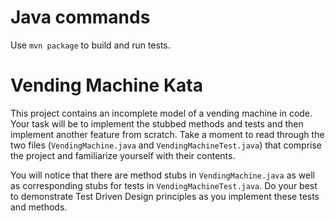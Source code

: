 Java commands
==========
Use `mvn package` to build and run tests.

# Vending Machine Kata
This project contains an incomplete model of a vending machine in code. Your task will be to implement the stubbed methods and tests and then implement another feature from scratch. Take a moment to read through the two files (`VendingMachine.java` and `VendingMachineTest.java`) that comprise the project and familiarize yourself with their contents.

You will notice that there are method stubs in `VendingMachine.java` as well as corresponding stubs for tests in `VendingMachineTest.java`. Do your best to demonstrate Test Driven Design principles as you implement these tests and methods.